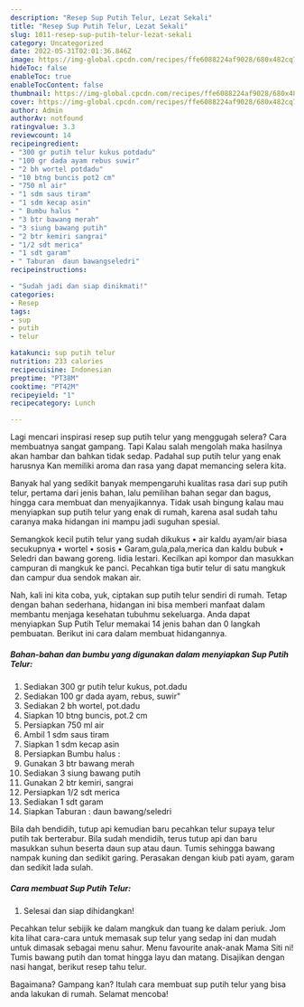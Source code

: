 ```yaml
---
description: "Resep Sup Putih Telur, Lezat Sekali"
title: "Resep Sup Putih Telur, Lezat Sekali"
slug: 1011-resep-sup-putih-telur-lezat-sekali
category: Uncategorized
date: 2022-05-31T02:01:36.846Z
image: https://img-global.cpcdn.com/recipes/ffe6088224af9028/680x482cq70/sup-putih-telur-foto-resep-utama.jpg
hideToc: false
enableToc: true
enableTocContent: false
thumbnail: https://img-global.cpcdn.com/recipes/ffe6088224af9028/680x482cq70/sup-putih-telur-foto-resep-utama.jpg
cover: https://img-global.cpcdn.com/recipes/ffe6088224af9028/680x482cq70/sup-putih-telur-foto-resep-utama.jpg
author: Admin
authorAv: notfound
ratingvalue: 3.3
reviewcount: 14
recipeingredient:
- "300 gr putih telur kukus potdadu"
- "100 gr dada ayam rebus suwir"
- "2 bh wortel potdadu"
- "10 btng buncis pot2 cm"
- "750 ml air"
- "1 sdm saus tiram"
- "1 sdm kecap asin"
- " Bumbu halus "
- "3 btr bawang merah"
- "3 siung bawang putih"
- "2 btr kemiri sangrai"
- "1/2 sdt merica"
- "1 sdt garam"
- " Taburan  daun bawangseledri"
recipeinstructions:

- "Sudah jadi dan siap dinikmati!"
categories:
- Resep
tags:
- sup
- putih
- telur

katakunci: sup putih telur 
nutrition: 233 calories
recipecuisine: Indonesian
preptime: "PT38M"
cooktime: "PT42M"
recipeyield: "1"
recipecategory: Lunch

---
```



Lagi mencari inspirasi resep sup putih telur yang menggugah selera? Cara membuatnya sangat gampang. Tapi Kalau salah mengolah maka hasilnya akan hambar dan bahkan tidak sedap. Padahal sup putih telur yang enak harusnya Kan memiliki aroma dan rasa yang dapat memancing selera kita.


Banyak hal yang sedikit banyak mempengaruhi kualitas rasa dari sup putih telur, pertama dari jenis bahan, lalu pemilihan bahan segar dan bagus, hingga cara membuat dan menyajikannya. Tidak usah bingung kalau mau menyiapkan sup putih telur yang enak di rumah, karena asal sudah tahu caranya maka hidangan ini mampu jadi suguhan spesial.

Semangkok kecil putih telur yang sudah dikukus • air kaldu ayam/air biasa secukupnya • wortel • sosis • Garam,gula,pala,merica dan kaldu bubuk • Seledri dan bawang goreng. lidia lestari. Kecilkan api kompor dan masukkan campuran di mangkuk ke panci. Pecahkan tiga butir telur di satu mangkuk dan campur dua sendok makan air.


Nah, kali ini kita coba, yuk, ciptakan sup putih telur sendiri di rumah. Tetap dengan bahan sederhana, hidangan ini bisa memberi manfaat dalam membantu menjaga kesehatan tubuhmu sekeluarga. Anda dapat menyiapkan Sup Putih Telur memakai 14 jenis bahan dan 0 langkah pembuatan. Berikut ini cara dalam membuat hidangannya.

<!--inarticleads1-->

##### Bahan-bahan dan bumbu yang digunakan dalam menyiapkan Sup Putih Telur:

1. Sediakan 300 gr putih telur kukus, pot.dadu
1. Sediakan 100 gr dada ayam, rebus, suwir&#34;
1. Sediakan 2 bh wortel, pot.dadu
1. Siapkan 10 btng buncis, pot.2 cm
1. Persiapkan 750 ml air
1. Ambil 1 sdm saus tiram
1. Siapkan 1 sdm kecap asin
1. Persiapkan  Bumbu halus :
1. Gunakan 3 btr bawang merah
1. Sediakan 3 siung bawang putih
1. Gunakan 2 btr kemiri, sangrai
1. Persiapkan 1/2 sdt merica
1. Sediakan 1 sdt garam
1. Siapkan  Taburan : daun bawang/seledri


Bila dah bendidih, tutup api kemudian baru pecahkan telur supaya telur putih tak berterabur. Bila sudah mendidih, terus tutup api dan baru masukkan suhun beserta daun sup atau daun. Tumis sehingga bawang nampak kuning dan sedikit garing. Perasakan dengan kiub pati ayam, garam dan sedikit lada sulah. 

<!--inarticleads2-->

##### Cara membuat Sup Putih Telur:


1. Selesai dan siap dihidangkan!

Pecahkan telur sebijik ke dalam mangkuk dan tuang ke dalam periuk. Jom kita lihat cara-cara untuk memasak sup telur yang sedap ini dan mudah untuk dimasak sebagai menu sahur. Menu favourite anak-anak Mama Siti ni! Tumis bawang putih dan tomat hingga layu dan matang. Disajikan dengan nasi hangat, berikut resep tahu telur. 

Bagaimana? Gampang kan? Itulah cara membuat sup putih telur yang bisa anda lakukan di rumah. Selamat mencoba!
